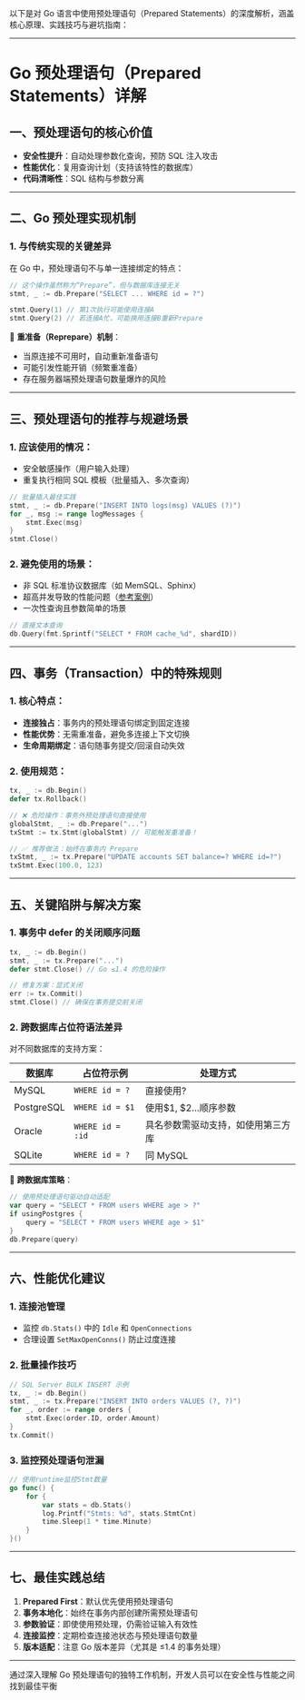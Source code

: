 以下是对 Go 语言中使用预处理语句（Prepared Statements）的深度解析，涵盖核心原理、实践技巧与避坑指南：

---

# Go 预处理语句（Prepared Statements）详解

## 一、预处理语句的核心价值

- **安全性提升**：自动处理参数化查询，预防 SQL 注入攻击
- **性能优化**：复用查询计划（支持该特性的数据库）
- **代码清晰性**：SQL 结构与参数分离

---

## 二、Go 预处理实现机制

### 1. 与传统实现的关键差异

在 Go 中，预处理语句不与单一连接绑定的特点：

```go
// 这个操作虽然称为“Prepare”，但与数据库连接无关
stmt, _ := db.Prepare("SELECT ... WHERE id = ?")

stmt.Query(1) // 第1次执行可能使用连接A
stmt.Query(2) // 若连接A忙，可能换用连接B重新Prepare
```

📌 **重准备（Reprepare）机制**：

- 当原连接不可用时，自动重新准备语句
- 可能引发性能开销（频繁重准备）
- 存在服务器端预处理语句数量爆炸的风险

---

## 三、预处理语句的推荐与规避场景

### 1. **应该使用**的情况：

- 安全敏感操作（用户输入处理）
- 重复执行相同 SQL 模板（批量插入、多次查询）

```go
// 批量插入最佳实践
stmt, _ := db.Prepare("INSERT INTO logs(msg) VALUES (?)")
for _, msg := range logMessages {
    stmt.Exec(msg)
}
stmt.Close()
```

### 2. **避免使用**的场景：

- 非 SQL 标准协议数据库（如 MemSQL、Sphinx）
- 超高并发导致的性能问题（[参考案例](https://www.vividcortex.com)）
- 一次性查询且参数简单的场景

```go
// 直接文本查询
db.Query(fmt.Sprintf("SELECT * FROM cache_%d", shardID))
```

---

## 四、事务（Transaction）中的特殊规则

### 1. 核心特点：

- **连接独占**：事务内的预处理语句绑定到固定连接
- **性能优势**：无需重准备，避免多连接上下文切换
- **生命周期绑定**：语句随事务提交/回滚自动失效

### 2. 使用规范：

```go
tx, _ := db.Begin()
defer tx.Rollback()

// ❌ 危险操作：事务外预处理语句直接使用
globalStmt, _ := db.Prepare("...")
txStmt := tx.Stmt(globalStmt) // 可能触发重准备！

// ✅ 推荐做法：始终在事务内 Prepare
txStmt, _ := tx.Prepare("UPDATE accounts SET balance=? WHERE id=?")
txStmt.Exec(100.0, 123)
```

---

## 五、关键陷阱与解决方案

### 1. 事务中 defer 的关闭顺序问题

```go
tx, _ := db.Begin()
stmt, _ := tx.Prepare("...")
defer stmt.Close() // Go ≤1.4 的危险操作

// 修复方案：显式关闭
err := tx.Commit()
stmt.Close() // 确保在事务提交前关闭
```

### 2. 跨数据库占位符语法差异

对不同数据库的支持方案：

| 数据库     | 占位符示例       | 处理方式                           |
| ---------- | ---------------- | ---------------------------------- |
| MySQL      | `WHERE id = ?`   | 直接使用?                          |
| PostgreSQL | `WHERE id = $1`  | 使用$1, $2…顺序参数                |
| Oracle     | `WHERE id = :id` | 具名参数需驱动支持，如使用第三方库 |
| SQLite     | `WHERE id = ?`   | 同 MySQL                           |

📝 **跨数据库策略**：

```go
// 使用预处理语句驱动自动适配
var query = "SELECT * FROM users WHERE age > ?"
if usingPostgres {
    query = "SELECT * FROM users WHERE age > $1"
}
db.Prepare(query)
```

---

## 六、性能优化建议

### 1. 连接池管理

- 监控 `db.Stats()` 中的 `Idle` 和 `OpenConnections`
- 合理设置 `SetMaxOpenConns()` 防止过度连接

### 2. 批量操作技巧

```go
// SQL Server BULK INSERT 示例
tx, _ := db.Begin()
stmt, _ := tx.Prepare("INSERT INTO orders VALUES (?, ?)")
for _, order := range orders {
    stmt.Exec(order.ID, order.Amount)
}
tx.Commit()
```

### 3. 监控预处理语句泄漏

```go
// 使用runtime监控Stmt数量
go func() {
    for {
        var stats = db.Stats()
        log.Printf("Stmts: %d", stats.StmtCnt)
        time.Sleep(1 * time.Minute)
    }
}()
```

---

## 七、最佳实践总结

1. **Prepared First**：默认优先使用预处理语句
2. **事务本地化**：始终在事务内部创建所需预处理语句
3. **参数验证**：即使使用预处理，仍需验证输入有效性
4. **连接监控**：定期检查连接池状态与预处理语句数量
5. **版本适配**：注意 Go 版本差异（尤其是 ≤1.4 的事务处理）

---

通过深入理解 Go 预处理语句的独特工作机制，开发人员可以在安全性与性能之间找到最佳平衡
